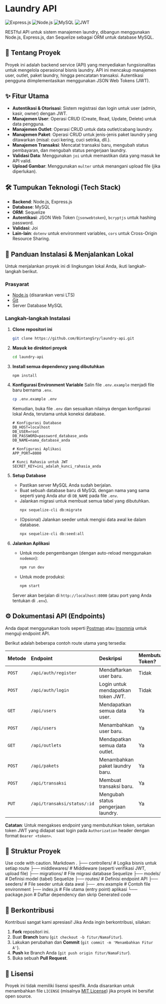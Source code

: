 # Laundry API

![Express.js](https://img.shields.io/badge/Express.js-000000?style=for-the-badge&logo=express&logoColor=white) ![Node.js](https://img.shields.io/badge/Node.js-339933?style=for-the-badge&logo=nodedotjs&logoColor=white) ![MySQL](https://img.shields.io/badge/MySQL-4479A1?style=for-the-badge&logo=mysql&logoColor=white) ![JWT](https://img.shields.io/badge/JWT-000000?style=for-the-badge&logo=jsonwebtokens&logoColor=white)

RESTful API untuk sistem manajemen laundry, dibangun menggunakan Node.js, Express.js, dan Sequelize sebagai ORM untuk database MySQL.

## 📖 Tentang Proyek

Proyek ini adalah backend service (API) yang menyediakan fungsionalitas untuk mengelola operasional bisnis laundry. API ini mencakup manajemen user, outlet, paket laundry, hingga pencatatan transaksi. Autentikasi pengguna diimplementasikan menggunakan JSON Web Tokens (JWT).

## ✨ Fitur Utama

-   **Autentikasi & Otorisasi**: Sistem registrasi dan login untuk user (admin, kasir, owner) dengan JWT.
-   **Manajemen User**: Operasi CRUD (Create, Read, Update, Delete) untuk data pengguna.
-   **Manajemen Outlet**: Operasi CRUD untuk data outlet/cabang laundry.
-   **Manajemen Paket**: Operasi CRUD untuk jenis-jenis paket laundry yang ditawarkan (misal: cuci kering, cuci setrika, dll.).
-   **Manajemen Transaksi**: Mencatat transaksi baru, mengubah status pembayaran, dan mengubah status pengerjaan laundry.
-   **Validasi Data**: Menggunakan `joi` untuk memastikan data yang masuk ke API valid.
-   **Upload Gambar**: Menggunakan `multer` untuk menangani upload file (jika diperlukan).

## 🛠️ Tumpukan Teknologi (Tech Stack)

-   **Backend**: Node.js, Express.js
-   **Database**: MySQL
-   **ORM**: Sequelize
-   **Autentikasi**: JSON Web Token (`jsonwebtoken`), `bcryptjs` untuk hashing password.
-   **Validasi**: Joi
-   **Lain-lain**: `dotenv` untuk environment variables, `cors` untuk Cross-Origin Resource Sharing.

## 🚀 Panduan Instalasi & Menjalankan Lokal

Untuk menjalankan proyek ini di lingkungan lokal Anda, ikuti langkah-langkah berikut.

### Prasyarat

-   [Node.js](https://nodejs.org/) (disarankan versi LTS)
-   [Git](https://git-scm.com/)
-   Server Database MySQL

### Langkah-langkah Instalasi

1.  **Clone repositori ini**
    ```bash
    git clone https://github.com/BintangSry/laundry-api.git
    ```

2.  **Masuk ke direktori proyek**
    ```bash
    cd laundry-api
    ```

3.  **Install semua dependency yang dibutuhkan**
    ```bash
    npm install
    ```

4.  **Konfigurasi Environment Variable**
    Salin file `.env.example` menjadi file baru bernama `.env`.
    ```bash
    cp .env.example .env
    ```
    Kemudian, buka file `.env` dan sesuaikan nilainya dengan konfigurasi lokal Anda, terutama untuk koneksi database.
    ```env
    # Konfigurasi Database
    DB_HOST=localhost
    DB_USER=root
    DB_PASSWORD=password_database_anda
    DB_NAME=nama_database_anda

    # Konfigurasi Aplikasi
    APP_PORT=8000

    # Kunci Rahasia untuk JWT
    SECRET_KEY=ini_adalah_kunci_rahasia_anda
    ```

5.  **Setup Database**
    -   Pastikan server MySQL Anda sudah berjalan.
    -   Buat sebuah database baru di MySQL dengan nama yang sama seperti yang Anda atur di `DB_NAME` pada file `.env`.
    -   Jalankan migrasi untuk membuat semua tabel yang dibutuhkan.
        ```bash
        npx sequelize-cli db:migrate
        ```
    -   (Opsional) Jalankan seeder untuk mengisi data awal ke dalam database.
        ```bash
        npx sequelize-cli db:seed:all
        ```

6.  **Jalankan Aplikasi**
    -   Untuk mode pengembangan (dengan auto-reload menggunakan `nodemon`):
        ```bash
        npm run dev
        ```
    -   Untuk mode produksi:
        ```bash
        npm start
        ```
    Server akan berjalan di `http://localhost:8000` (atau port yang Anda tentukan di `.env`).

## ⚙️ Dokumentasi API (Endpoints)

Anda dapat menggunakan tools seperti [Postman](https://www.postman.com/) atau [Insomnia](https://insomnia.rest/) untuk menguji endpoint API.

Berikut adalah beberapa contoh route utama yang tersedia:

| Metode | Endpoint                 | Deskripsi                                        | Membutuhkan Token? |
| :----- | :----------------------- | :----------------------------------------------- | :----------------- |
| `POST` | `/api/auth/register`     | Mendaftarkan user baru.                          | Tidak              |
| `POST` | `/api/auth/login`        | Login untuk mendapatkan token JWT.               | Tidak              |
| `GET`  | `/api/users`             | Mendapatkan semua data user.                     | Ya                 |
| `POST` | `/api/users`             | Menambahkan user baru.                           | Ya                 |
| `GET`  | `/api/outlets`           | Mendapatkan semua data outlet.                   | Ya                 |
| `POST` | `/api/pakets`            | Menambahkan paket laundry baru.                  | Ya                 |
| `POST` | `/api/transaksi`         | Membuat transaksi baru.                          | Ya                 |
| `PUT`  | `/api/transaksi/status/:id` | Mengubah status pengerjaan laundry.           | Ya                 |

**Catatan**: Untuk mengakses endpoint yang membutuhkan token, sertakan token JWT yang didapat saat login pada `Authorization` header dengan format `Bearer <token>`.

## 📂 Struktur Proyek
Use code with caution.
Markdown
.
├── controllers/ # Logika bisnis untuk setiap route
├── middlewares/ # Middleware (seperti verifikasi JWT, upload file)
├── migrations/ # File migrasi database Sequelize
├── models/ # Definisi model (tabel) Sequelize
├── routes/ # Definisi endpoint API
├── seeders/ # File seeder untuk data awal
├── .env.example # Contoh file environment
├── index.js # File utama (entry point) aplikasi
└── package.json # Daftar dependency dan skrip
Generated code
## 🤝 Berkontribusi

Kontribusi sangat kami apresiasi! Jika Anda ingin berkontribusi, silakan:

1.  **Fork** repositori ini.
2.  Buat **Branch** baru (`git checkout -b fitur/NamaFitur`).
3.  Lakukan perubahan dan **Commit** (`git commit -m 'Menambahkan Fitur A'`).
4.  **Push** ke Branch Anda (`git push origin fitur/NamaFitur`).
5.  Buka sebuah **Pull Request**.

## 📝 Lisensi

Proyek ini tidak memiliki lisensi spesifik. Anda disarankan untuk menambahkan file `LICENSE` (misalnya [MIT License](https://opensource.org/licenses/MIT)) jika proyek ini bersifat open source.
